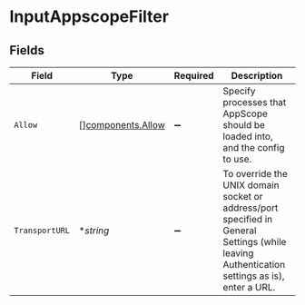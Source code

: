 # InputAppscopeFilter


## Fields

| Field                                                                                                                                        | Type                                                                                                                                         | Required                                                                                                                                     | Description                                                                                                                                  |
| -------------------------------------------------------------------------------------------------------------------------------------------- | -------------------------------------------------------------------------------------------------------------------------------------------- | -------------------------------------------------------------------------------------------------------------------------------------------- | -------------------------------------------------------------------------------------------------------------------------------------------- |
| `Allow`                                                                                                                                      | [][components.Allow](../../models/components/allow.md)                                                                                       | :heavy_minus_sign:                                                                                                                           | Specify processes that AppScope should be loaded into, and the config to use.                                                                |
| `TransportURL`                                                                                                                               | **string*                                                                                                                                    | :heavy_minus_sign:                                                                                                                           | To override the UNIX domain socket or address/port specified in General Settings (while leaving Authentication settings as is), enter a URL. |